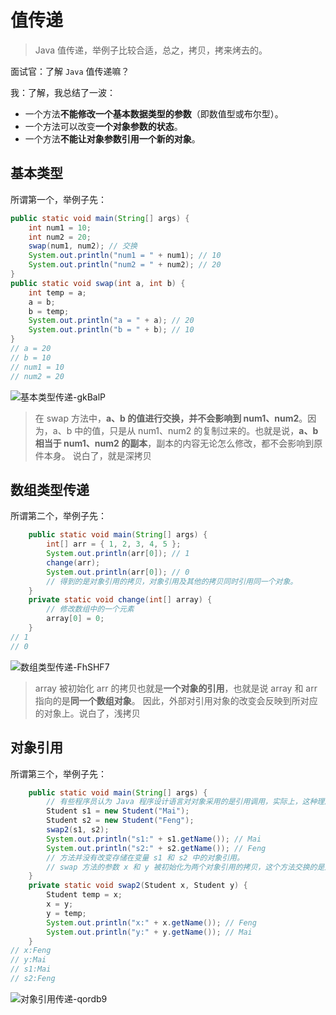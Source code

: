 # 值传递

> Java 值传递，举例子比较合适，总之，拷贝，拷来烤去的。

面试官：了解 `Java` 值传递嘛？

我：了解，我总结了一波：

- 一个方法**不能修改一个基本数据类型的参数**（即数值型或布尔型）。
- 一个方法可以改变**一个对象参数的状态**。
- 一个方法**不能让对象参数引用一个新的对象**。

## 基本类型

所谓第一个，举例子先：

```java
public static void main(String[] args) {
    int num1 = 10;
    int num2 = 20;
    swap(num1, num2); // 交换
    System.out.println("num1 = " + num1); // 10
    System.out.println("num2 = " + num2); // 20
}
public static void swap(int a, int b) {
    int temp = a;
    a = b;
    b = temp;
    System.out.println("a = " + a); // 20
    System.out.println("b = " + b); // 10
}
// a = 20
// b = 10
// num1 = 10
// num2 = 20
```

![基本类型传递-gkBalP](https://cdn.jsdelivr.net/gh/DreamCats/imgs@main/uPic/基本类型传递-gkBalP.png)

> 在 swap 方法中，**a、b 的值进行交换，并不会影响到 num1、num2**。因为，a、b 中的值，只是从 num1、num2 的复制过来的。也就是说，**a、b 相当于 num1、num2 的副本**，副本的内容无论怎么修改，都不会影响到原件本身。 说白了，就是深拷贝

## 数组类型传递

所谓第二个，举例子先：

```java
    public static void main(String[] args) {
        int[] arr = { 1, 2, 3, 4, 5 };
        System.out.println(arr[0]); // 1
        change(arr);
        System.out.println(arr[0]); // 0
        // 得到的是对象引用的拷贝，对象引用及其他的拷贝同时引用同一个对象。
    }
    private static void change(int[] array) {
        // 修改数组中的一个元素
        array[0] = 0;
    }
// 1
// 0
```

![数组类型传递-FhSHF7](https://cdn.jsdelivr.net/gh/DreamCats/imgs@main/uPic/数组类型传递-FhSHF7.png)

> array 被初始化 arr 的拷贝也就是**一个对象的引用**，也就是说 array 和 arr 指向的是**同一个数组对象**。 因此，外部对引用对象的改变会反映到所对应的对象上。说白了，浅拷贝

## 对象引用

所谓第三个，举例子先：

```java
    public static void main(String[] args) {
        // 有些程序员认为 Java 程序设计语言对对象采用的是引用调用，实际上，这种理解是不对的。
        Student s1 = new Student("Mai");
        Student s2 = new Student("Feng");
        swap2(s1, s2);
        System.out.println("s1:" + s1.getName()); // Mai
        System.out.println("s2:" + s2.getName()); // Feng
        // 方法并没有改变存储在变量 s1 和 s2 中的对象引用。
        // swap 方法的参数 x 和 y 被初始化为两个对象引用的拷贝，这个方法交换的是这两个拷贝
    }
    private static void swap2(Student x, Student y) {
        Student temp = x;
        x = y;
        y = temp;
        System.out.println("x:" + x.getName()); // Feng
        System.out.println("y:" + y.getName()); // Mai
    }
// x:Feng
// y:Mai
// s1:Mai
// s2:Feng
```

![对象引用传递-qordb9](https://cdn.jsdelivr.net/gh/DreamCats/imgs@main/uPic/对象引用传递-qordb9.png)
